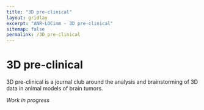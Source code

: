 ```yaml
---
title: "3D pre-clinical"
layout: gridlay
excerpt: "ANR-LOCimm - 3D pre-clinical"
sitemap: false
permalink: /3D_pre-clinical
---
```


# 3D pre-clinical

3D pre-clinical is a journal club around the analysis and brainstorming of 3D data in animal models of brain tumors.

*Work in progress*
